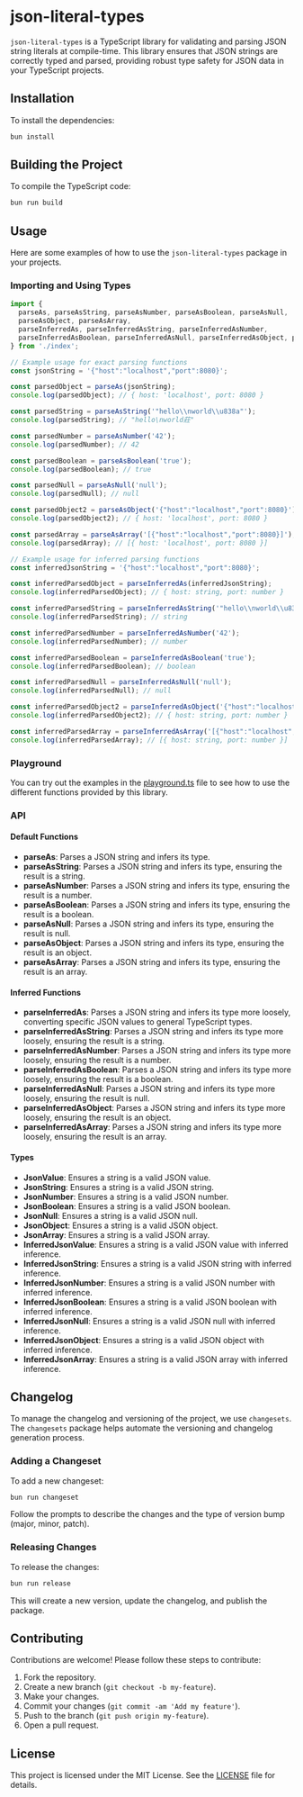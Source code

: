 # json-literal-types

`json-literal-types` is a TypeScript library for validating and parsing JSON string literals at compile-time. This library ensures that JSON strings are correctly typed and parsed, providing robust type safety for JSON data in your TypeScript projects.

## Installation

To install the dependencies:

```bash
bun install
```

## Building the Project

To compile the TypeScript code:

```bash
bun run build
```

## Usage

Here are some examples of how to use the `json-literal-types` package in your projects.

### Importing and Using Types

```typescript
import { 
  parseAs, parseAsString, parseAsNumber, parseAsBoolean, parseAsNull, 
  parseAsObject, parseAsArray, 
  parseInferredAs, parseInferredAsString, parseInferredAsNumber, 
  parseInferredAsBoolean, parseInferredAsNull, parseInferredAsObject, parseInferredAsArray 
} from './index';

// Example usage for exact parsing functions
const jsonString = '{"host":"localhost","port":8080}';

const parsedObject = parseAs(jsonString);
console.log(parsedObject); // { host: 'localhost', port: 8080 }

const parsedString = parseAsString('"hello\\nworld\\u838a"');
console.log(parsedString); // "hello\nworld莊"

const parsedNumber = parseAsNumber('42');
console.log(parsedNumber); // 42

const parsedBoolean = parseAsBoolean('true');
console.log(parsedBoolean); // true

const parsedNull = parseAsNull('null');
console.log(parsedNull); // null

const parsedObject2 = parseAsObject('{"host":"localhost","port":8080}');
console.log(parsedObject2); // { host: 'localhost', port: 8080 }

const parsedArray = parseAsArray('[{"host":"localhost","port":8080}]');
console.log(parsedArray); // [{ host: 'localhost', port: 8080 }]

// Example usage for inferred parsing functions
const inferredJsonString = '{"host":"localhost","port":8080}';

const inferredParsedObject = parseInferredAs(inferredJsonString);
console.log(inferredParsedObject); // { host: string, port: number }

const inferredParsedString = parseInferredAsString('"hello\\nworld\\u838a"');
console.log(inferredParsedString); // string

const inferredParsedNumber = parseInferredAsNumber('42');
console.log(inferredParsedNumber); // number

const inferredParsedBoolean = parseInferredAsBoolean('true');
console.log(inferredParsedBoolean); // boolean

const inferredParsedNull = parseInferredAsNull('null');
console.log(inferredParsedNull); // null

const inferredParsedObject2 = parseInferredAsObject('{"host":"localhost","port":8080}');
console.log(inferredParsedObject2); // { host: string, port: number }

const inferredParsedArray = parseInferredAsArray('[{"host":"localhost","port":8080}]');
console.log(inferredParsedArray); // [{ host: string, port: number }]
```

### Playground

You can try out the examples in the [playground.ts](https://stackblitz.com/github/teamchong/json-literal-types?file=src%2Fplayground.ts) file to see how to use the different functions provided by this library.


### API

#### Default Functions

- **parseAs**: Parses a JSON string and infers its type.
- **parseAsString**: Parses a JSON string and infers its type, ensuring the result is a string.
- **parseAsNumber**: Parses a JSON string and infers its type, ensuring the result is a number.
- **parseAsBoolean**: Parses a JSON string and infers its type, ensuring the result is a boolean.
- **parseAsNull**: Parses a JSON string and infers its type, ensuring the result is null.
- **parseAsObject**: Parses a JSON string and infers its type, ensuring the result is an object.
- **parseAsArray**: Parses a JSON string and infers its type, ensuring the result is an array.

#### Inferred Functions

- **parseInferredAs**: Parses a JSON string and infers its type more loosely, converting specific JSON values to general TypeScript types.
- **parseInferredAsString**: Parses a JSON string and infers its type more loosely, ensuring the result is a string.
- **parseInferredAsNumber**: Parses a JSON string and infers its type more loosely, ensuring the result is a number.
- **parseInferredAsBoolean**: Parses a JSON string and infers its type more loosely, ensuring the result is a boolean.
- **parseInferredAsNull**: Parses a JSON string and infers its type more loosely, ensuring the result is null.
- **parseInferredAsObject**: Parses a JSON string and infers its type more loosely, ensuring the result is an object.
- **parseInferredAsArray**: Parses a JSON string and infers its type more loosely, ensuring the result is an array.

#### Types

- **JsonValue**: Ensures a string is a valid JSON value.
- **JsonString**: Ensures a string is a valid JSON string.
- **JsonNumber**: Ensures a string is a valid JSON number.
- **JsonBoolean**: Ensures a string is a valid JSON boolean.
- **JsonNull**: Ensures a string is a valid JSON null.
- **JsonObject**: Ensures a string is a valid JSON object.
- **JsonArray**: Ensures a string is a valid JSON array.
- **InferredJsonValue**: Ensures a string is a valid JSON value with inferred inference.
- **InferredJsonString**: Ensures a string is a valid JSON string with inferred inference.
- **InferredJsonNumber**: Ensures a string is a valid JSON number with inferred inference.
- **InferredJsonBoolean**: Ensures a string is a valid JSON boolean with inferred inference.
- **InferredJsonNull**: Ensures a string is a valid JSON null with inferred inference.
- **InferredJsonObject**: Ensures a string is a valid JSON object with inferred inference.
- **InferredJsonArray**: Ensures a string is a valid JSON array with inferred inference.

## Changelog

To manage the changelog and versioning of the project, we use `changesets`. The `changesets` package helps automate the versioning and changelog generation process.

### Adding a Changeset

To add a new changeset:

```bash
bun run changeset
```

Follow the prompts to describe the changes and the type of version bump (major, minor, patch).

### Releasing Changes

To release the changes:

```bash
bun run release
```

This will create a new version, update the changelog, and publish the package.

## Contributing

Contributions are welcome! Please follow these steps to contribute:

1. Fork the repository.
2. Create a new branch (`git checkout -b my-feature`).
3. Make your changes.
4. Commit your changes (`git commit -am 'Add my feature'`).
5. Push to the branch (`git push origin my-feature`).
6. Open a pull request.

## License

This project is licensed under the MIT License. See the [LICENSE](LICENSE) file for details.